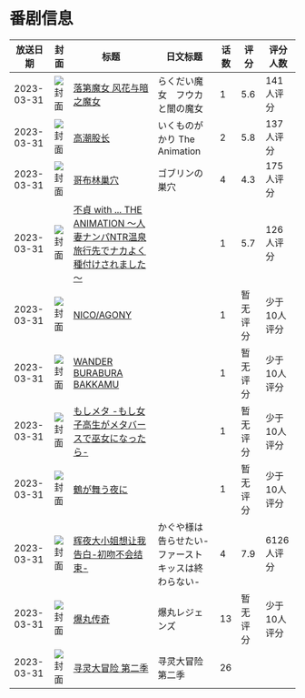 # 番剧信息

|放送日期|封面|标题|日文标题|话数|评分|评分人数|
|---|---|---|---|---|---|---|
|2023-03-31|![封面](https://lain.bgm.tv/pic/cover/c/d8/7d/352185_UzzlY.jpg)|[落第魔女 风花与暗之魔女](https://bangumi.tv/subject/352185)|らくだい魔女　フウカと闇の魔女|1|5.6|141人评分|
|2023-03-31|![封面](https://bangumi.tv/img/no_icon_subject.png)|[高潮股长](https://bangumi.tv/subject/409739)|いくものがかり The Animation|2|5.8|137人评分|
|2023-03-31|![封面](https://bangumi.tv/img/no_icon_subject.png)|[哥布林巢穴](https://bangumi.tv/subject/412148)|ゴブリンの巣穴|4|4.3|175人评分|
|2023-03-31|![封面](https://bangumi.tv/img/no_icon_subject.png)|[不貞 with ... THE ANIMATION ～人妻ナンパNTR温泉 旅行先でナカよく種付けされました～](https://bangumi.tv/subject/412305)||1|5.7|126人评分|
|2023-03-31|![封面](https://lain.bgm.tv/pic/cover/c/4f/a5/423500_7RCCh.jpg)|[NICO/AGONY](https://bangumi.tv/subject/423500)||1|暂无评分|少于10人评分|
|2023-03-31|![封面](https://lain.bgm.tv/pic/cover/c/e9/16/423501_m8GmR.jpg)|[WANDER BURABURA BAKKAMU](https://bangumi.tv/subject/423501)||1|暂无评分|少于10人评分|
|2023-03-31|![封面](https://lain.bgm.tv/pic/cover/c/bc/e1/423503_vTMmI.jpg)|[もしメタ -もし女子高生がメタバースで巫女になったら-](https://bangumi.tv/subject/423503)||1|暂无评分|少于10人评分|
|2023-03-31|![封面](https://lain.bgm.tv/pic/cover/c/3f/43/423504_3v3Zt.jpg)|[鶴が舞う夜に](https://bangumi.tv/subject/423504)||1|暂无评分|少于10人评分|
|2023-03-31|![封面](https://lain.bgm.tv/pic/cover/c/ca/79/425211_bPbra.jpg)|[辉夜大小姐想让我告白-初吻不会结束-](https://bangumi.tv/subject/425211)|かぐや様は告らせたい-ファーストキッスは終わらない-|4|7.9|6126人评分|
|2023-03-31|![封面](https://lain.bgm.tv/pic/cover/c/6a/65/425936_u5zo7.jpg)|[爆丸传奇](https://bangumi.tv/subject/425936)|爆丸レジェンズ|13|暂无评分|少于10人评分|
|2023-03-31|![封面](https://lain.bgm.tv/pic/cover/c/0a/8a/501328_jJBZN.jpg)|[寻灵大冒险 第二季](https://bangumi.tv/subject/501328)|寻灵大冒险 第二季|26|||
